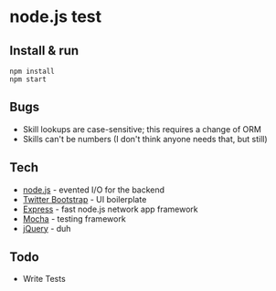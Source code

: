# node.js test

## Install & run
```
npm install
npm start
```

## Bugs
* Skill lookups are case-sensitive; this requires a change of ORM
* Skills can't be numbers (I don't think anyone needs that, but still)

## Tech
* [node.js] - evented I/O for the backend
* [Twitter Bootstrap] - UI boilerplate
* [Express] - fast node.js network app framework
* [Mocha] - testing framework
* [jQuery] - duh

## Todo
 * Write Tests

   [node.js]: <http://nodejs.org>
   [Twitter Bootstrap]: <http://twitter.github.com/bootstrap/>
   [jQuery]: <http://jquery.com>
   [express]: <http://expressjs.com>
   [Mocha]: <https://mochajs.org/>

